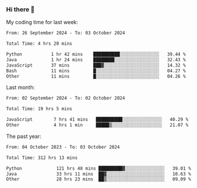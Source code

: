 ### Hi there 👋

My coding time for last week:

<!--START_SECTION:week-->

```txt
From: 26 September 2024 - To: 03 October 2024

Total Time: 4 hrs 20 mins

Python           1 hr 42 mins    ██████████░░░░░░░░░░░░░░░   39.44 %
Java             1 hr 24 mins    ████████░░░░░░░░░░░░░░░░░   32.43 %
JavaScript       37 mins         ███▓░░░░░░░░░░░░░░░░░░░░░   14.32 %
Bash             11 mins         █░░░░░░░░░░░░░░░░░░░░░░░░   04.27 %
Other            11 mins         █░░░░░░░░░░░░░░░░░░░░░░░░   04.26 %
```

<!--END_SECTION:week-->

Last month:

<!--START_SECTION:month-->

```txt
From: 02 September 2024 - To: 02 October 2024

Total Time: 19 hrs 5 mins

JavaScript        7 hrs 41 mins   ██████████░░░░░░░░░░░░░░░   40.29 %
Other             4 hrs 1 min     █████▒░░░░░░░░░░░░░░░░░░░   21.07 %
```

<!--END_SECTION:month-->

The past year:

<!--START_SECTION:year-->

```txt
From: 04 October 2023 - To: 03 October 2024

Total Time: 312 hrs 13 mins

Python             121 hrs 48 mins █████████▓░░░░░░░░░░░░░░░   39.01 %
Java               33 hrs 11 mins  ██▓░░░░░░░░░░░░░░░░░░░░░░   10.63 %
Other              28 hrs 23 mins  ██▒░░░░░░░░░░░░░░░░░░░░░░   09.09 %
```

<!--END_SECTION:year-->
